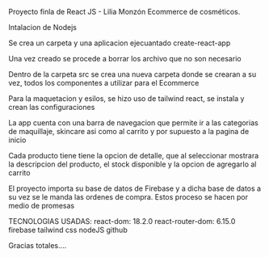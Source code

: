 Proyecto finla de React JS - Lilia Monzón
Ecommerce de cosméticos.

Intalacion de Nodejs

Se crea un carpeta y una aplicacion ejecuantado create-react-app

Una vez creado se procede a borrar los archivo que no son necesario

Dentro de la carpeta src se crea una nueva carpeta donde se crearan a su vez, todos los componentes a utilizar para el Ecommerce

Para la maquetacion y esilos, se hizo uso de tailwind react, se instala y crean las configuraciones

La app cuenta con una barra de navegacion que permite ir a las categorias de maquillaje, skincare asi como al carrito y por supuesto a la pagina de inicio

Cada producto tiene tiene la opcion de detalle, que al seleccionar mostrara la descripcion del producto, el stock disponible y la opcion de agregarlo al carrito

El proyecto importa su base de datos de Firebase y a dicha base de datos a su vez se le manda las ordenes de compra. Estos proceso se hacen por medio de promesas

TECNOLOGIAS USADAS:
react-dom: 18.2.0
react-router-dom: 6.15.0
firebase
tailwind
css
nodeJS
github

Gracias totales....